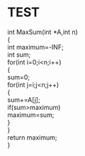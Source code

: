 # TEST
 int MaxSum(int *A,int n)  
{  
int maximum=-INF;  
int sum;  
for(int i=0;i<n;i++)  
{  
sum=0;  
for(int j=i;j<n;j++)  
{  
sum+=A[j];  
if(sum>maximum)  
maximum=sum;  
}  
}  
return maximum;  
}  
